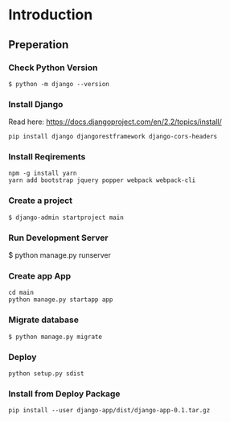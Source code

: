 # Introduction

## Preperation

### Check Python Version

    $ python -m django --version

### Install Django

Read here: https://docs.djangoproject.com/en/2.2/topics/install/

    pip install django djangorestframework django-cors-headers

### Install Reqirements

    npm -g install yarn
    yarn add bootstrap jquery popper webpack webpack-cli

### Create a project

    $ django-admin startproject main

### Run Development Server

\$ python manage.py runserver

### Create app App

    cd main
    python manage.py startapp app

### Migrate database

    $ python manage.py migrate

### Deploy

    python setup.py sdist

### Install from Deploy Package

    pip install --user django-app/dist/django-app-0.1.tar.gz
